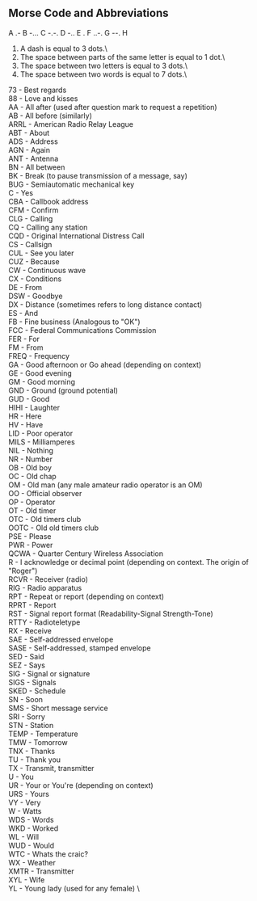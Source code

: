 ## Morse Code and Abbreviations

A .-
B -...
C -.-.
D -..
E .
F ..-.
G --.
H

1. A dash is equal to 3 dots.\
2. The space between parts of the same letter is equal to 1 dot.\
3. The space between two letters is equal to 3 dots.\
4. The space between two words is equal to 7 dots.\

73 - Best regards \
88 - Love and kisses \
AA - All after (used after question mark to request a repetition) \
AB - All before (similarly) \
ARRL - American Radio Relay League \
ABT - About \
ADS - Address \
AGN - Again \
ANT - Antenna \
BN - All between \
BK - Break (to pause transmission of a message, say) \
BUG - Semiautomatic mechanical key \
C - Yes \
CBA - Callbook address \
CFM - Confirm \
CLG - Calling \
CQ - Calling any station \
CQD - Original International Distress Call \
CS - Callsign \
CUL - See you later \
CUZ - Because \
CW - Continuous wave \
CX - Conditions \
DE - From \
DSW - Goodbye \
DX - Distance (sometimes refers to long distance contact) \
ES - And \
FB - Fine business (Analogous to "OK") \
FCC - Federal Communications Commission \
FER - For \
FM - From \
FREQ - Frequency \
GA - Good afternoon or Go ahead (depending on context) \
GE - Good evening \
GM - Good morning \
GND - Ground (ground potential) \
GUD - Good \
HIHI - Laughter \
HR - Here \
HV - Have \
LID - Poor operator \
MILS - Milliamperes \
NIL - Nothing \
NR - Number \
OB - Old boy \
OC - Old chap \
OM - Old man (any male amateur radio operator is an OM) \
OO - Official observer \
OP - Operator \
OT - Old timer \
OTC - Old timers club \
OOTC - Old old timers club \
PSE - Please \
PWR - Power \
QCWA - Quarter Century Wireless Association \
R - I acknowledge or decimal point (depending on context. The origin of "Roger") \
RCVR - Receiver (radio) \
RIG - Radio apparatus \
RPT - Repeat or report (depending on context) \
RPRT - Report \
RST - Signal report format (Readability-Signal Strength-Tone) \
RTTY - Radioteletype \
RX - Receive \
SAE - Self-addressed envelope \
SASE - Self-addressed, stamped envelope \
SED - Said \
SEZ - Says \
SIG - Signal or signature \
SIGS - Signals \
SKED - Schedule \
SN - Soon \
SMS - Short message service \
SRI - Sorry \
STN - Station \
TEMP - Temperature \
TMW - Tomorrow \
TNX - Thanks \
TU - Thank you \
TX - Transmit, transmitter \
U - You \
UR - Your or You're (depending on context) \
URS - Yours \
VY - Very \
W - Watts \
WDS - Words \
WKD - Worked \
WL - Will \
WUD - Would \
WTC - Whats the craic? \
WX - Weather \
XMTR - Transmitter \
XYL - Wife \
YL - Young lady (used for any female) \
